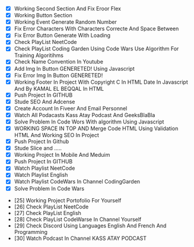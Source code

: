 - [x] Working Second Section And Fix Eroor Flex
- [x] Working Button Section
- [x] Working Event Generate Random Number
- [x] Fix Error Characters With Characters Correcte And Space Between
- [x] Fix Error Button Generate With Loading
- [x] Check PlayList NeetCode
- [x] Check PlayList Coding Garden Using Code Wars Use Algorithm For Training Algoritihms
- [x] Check Name Convention In Youtube
- [x] Add Img In Button GENERETED! Using Javascript
- [x] Fix Error Img In Button GENERETED!
- [x] Working Footer In Project With Copyright C In HTML Date In Javascript And By KAMAL EL BEQQAL In HTML
- [x] Push Project In GITHUB
- [x] Stude SEO And Adcense
- [x] Create Account In Fiveer And Email Personnel
- [x] Watch All Podacasts Kass Atay Podcast And GeeksBlaBla
- [x] Solve Problem In Code Wors With algorithm Using Javascript
- [x] WORKING SPACE IN TOP AND Merge Code HTML Using Validation HTML And Working SEO In Project
- [x] Push Project In Github
- [x] Stude Slice and .....
- [x] Working Project In Mobile And Meduim
- [x] Push Project In GITHUB
- [x] Watch Playlist NeetCode 
- [x] Watch Playlist English
- [x] Watch Playlist CodeWars In Channel CodingGarden
- [x] Solve Problem In Code Wars
- [25] Working Project Portofolio For Yourself
- [26] Check PlayList NeetCode
- [27] Check PlayList English
- [28] Check PlayList CodeWarse In Channel Yourself
- [29] Check Discord Using Languages English And French And Programming
- [30] Watch Podcast In Channel KASS ATAY PODCAST
